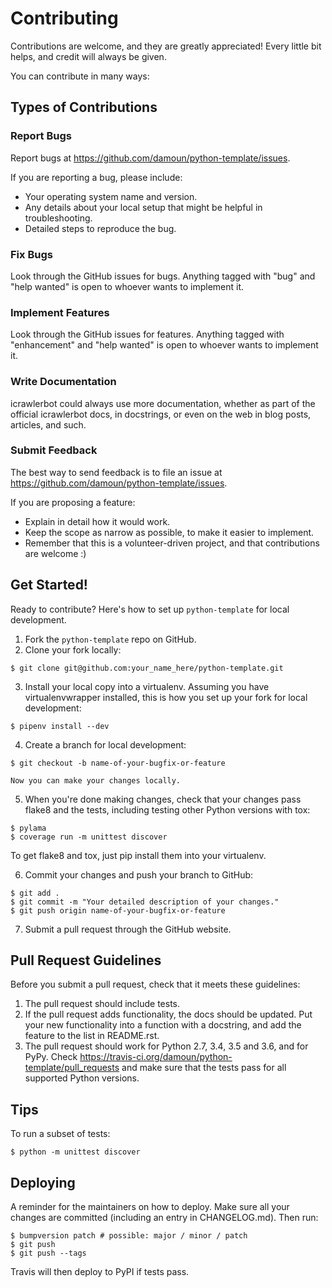 # Contributing

Contributions are welcome, and they are greatly appreciated! Every little bit
helps, and credit will always be given.

You can contribute in many ways:

## Types of Contributions


### Report Bugs

Report bugs at https://github.com/damoun/python-template/issues.

If you are reporting a bug, please include:

- Your operating system name and version.
- Any details about your local setup that might be helpful in troubleshooting.
- Detailed steps to reproduce the bug.

### Fix Bugs

Look through the GitHub issues for bugs. Anything tagged with "bug" and "help
wanted" is open to whoever wants to implement it.

### Implement Features

Look through the GitHub issues for features. Anything tagged with "enhancement"
and "help wanted" is open to whoever wants to implement it.

### Write Documentation

icrawlerbot could always use more documentation, whether as part of the
official icrawlerbot docs, in docstrings, or even on the web in blog posts,
articles, and such.

### Submit Feedback

The best way to send feedback is to file an issue at https://github.com/damoun/python-template/issues.

If you are proposing a feature:

- Explain in detail how it would work.
- Keep the scope as narrow as possible, to make it easier to implement.
- Remember that this is a volunteer-driven project, and that contributions
  are welcome :)

## Get Started!

Ready to contribute? Here's how to set up `python-template` for local development.

1. Fork the `python-template` repo on GitHub.
2. Clone your fork locally:

```shell
$ git clone git@github.com:your_name_here/python-template.git
```

3. Install your local copy into a virtualenv. Assuming you have virtualenvwrapper installed, this is how you set up your fork for local development:

```shell
$ pipenv install --dev
```

4. Create a branch for local development:

```shell
$ git checkout -b name-of-your-bugfix-or-feature
```

    Now you can make your changes locally.

5. When you're done making changes, check that your changes pass flake8 and the
   tests, including testing other Python versions with tox:

```shell
$ pylama
$ coverage run -m unittest discover
```

   To get flake8 and tox, just pip install them into your virtualenv.

6. Commit your changes and push your branch to GitHub:

```shell
$ git add .
$ git commit -m "Your detailed description of your changes."
$ git push origin name-of-your-bugfix-or-feature
```

7. Submit a pull request through the GitHub website.

## Pull Request Guidelines

Before you submit a pull request, check that it meets these guidelines:

1. The pull request should include tests.
2. If the pull request adds functionality, the docs should be updated. Put
   your new functionality into a function with a docstring, and add the
   feature to the list in README.rst.
3. The pull request should work for Python 2.7, 3.4, 3.5 and 3.6, and for PyPy. Check
   https://travis-ci.org/damoun/python-template/pull_requests
   and make sure that the tests pass for all supported Python versions.

## Tips

To run a subset of tests:

```shell
$ python -m unittest discover
```

## Deploying

A reminder for the maintainers on how to deploy.
Make sure all your changes are committed (including an entry in CHANGELOG.md).
Then run:

```shell
$ bumpversion patch # possible: major / minor / patch
$ git push
$ git push --tags
```

Travis will then deploy to PyPI if tests pass.
